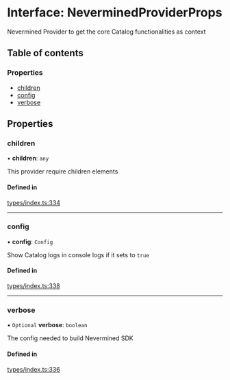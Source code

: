 # Interface: NeverminedProviderProps

Nevermined Provider to get the core Catalog functionalities as context

## Table of contents

### Properties

- [children](NeverminedProviderProps.md#children)
- [config](NeverminedProviderProps.md#config)
- [verbose](NeverminedProviderProps.md#verbose)

## Properties

### children

• **children**: `any`

This provider require children elements

#### Defined in

[types/index.ts:334](https://github.com/nevermined-io/components-catalog/blob/c256646/lib/src/types/index.ts#L334)

___

### config

• **config**: `Config`

Show Catalog logs in console logs if it sets to `true`

#### Defined in

[types/index.ts:338](https://github.com/nevermined-io/components-catalog/blob/c256646/lib/src/types/index.ts#L338)

___

### verbose

• `Optional` **verbose**: `boolean`

The config needed to build Nevermined SDK

#### Defined in

[types/index.ts:336](https://github.com/nevermined-io/components-catalog/blob/c256646/lib/src/types/index.ts#L336)

